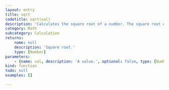 ```yaml
---
layout: entry
title: sqrt
codetitle: sqrt(val)
description: 'Calculates the square root of a number. The square root of a number is always positive, even though there may be a valid negative root. The square root s of number a is such that `s * s = a`. It is the opposite of squaring.'
category: Math
subcategory: Calculation
returns:
    name: null
    description: 'Square root.'
    type: [Number]
parameters:
    - {name: val, description: 'A value.', optional: false, type: [Number]}
kind: function
todo: null
examples: []

---
```

